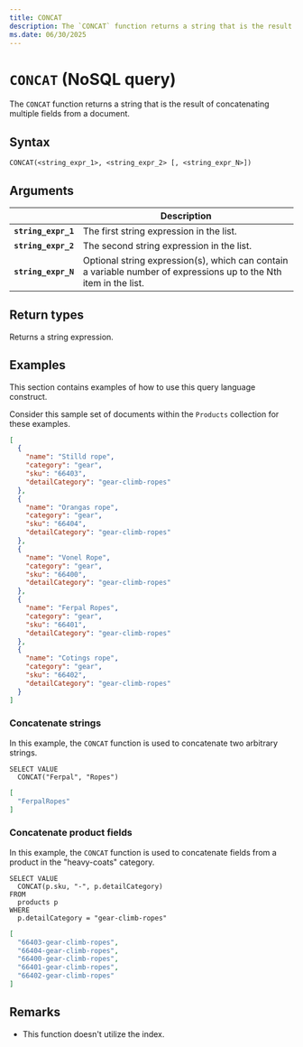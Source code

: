 ```yaml
---
title: CONCAT
description: The `CONCAT` function returns a string that is the result of concatenating multiple fields from a document.
ms.date: 06/30/2025
---
```


# `CONCAT` (NoSQL query)

The `CONCAT` function returns a string that is the result of concatenating multiple fields from a document.

## Syntax

```nosql
CONCAT(<string_expr_1>, <string_expr_2> [, <string_expr_N>])
```

## Arguments

| | Description |
| --- | --- |
| **`string_expr_1`** | The first string expression in the list. |
| **`string_expr_2`** | The second string expression in the list. |
| **`string_expr_N`** | Optional string expression(s), which can contain a variable number of expressions up to the Nth item in the list. |

## Return types

Returns a string expression.

## Examples

This section contains examples of how to use this query language construct.

Consider this sample set of documents within the `Products` collection for these examples.

```json
[
  {
    "name": "Stilld rope",
    "category": "gear",
    "sku": "66403",
    "detailCategory": "gear-climb-ropes"
  },
  {
    "name": "Orangas rope",
    "category": "gear",
    "sku": "66404",
    "detailCategory": "gear-climb-ropes"
  },
  {
    "name": "Vonel Rope",
    "category": "gear",
    "sku": "66400",
    "detailCategory": "gear-climb-ropes"
  },
  {
    "name": "Ferpal Ropes",
    "category": "gear",
    "sku": "66401",
    "detailCategory": "gear-climb-ropes"
  },
  {
    "name": "Cotings rope",
    "category": "gear",
    "sku": "66402",
    "detailCategory": "gear-climb-ropes"
  }
]
```

### Concatenate strings

In this example, the `CONCAT` function is used to concatenate two arbitrary strings.

```nosql
SELECT VALUE
  CONCAT("Ferpal", "Ropes")
```

```json
[
  "FerpalRopes"
]
```

### Concatenate product fields

In this example, the `CONCAT` function is used to concatenate fields from a product in the "heavy-coats" category.

```nosql
SELECT VALUE
  CONCAT(p.sku, "-", p.detailCategory)
FROM
  products p
WHERE
  p.detailCategory = "gear-climb-ropes"
```

```json
[
  "66403-gear-climb-ropes",
  "66404-gear-climb-ropes",
  "66400-gear-climb-ropes",
  "66401-gear-climb-ropes",
  "66402-gear-climb-ropes"
]
```

## Remarks

- This function doesn't utilize the index.
